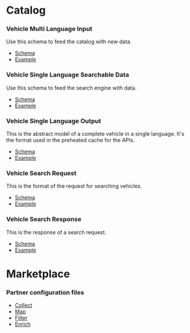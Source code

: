 # Catalog

### Vehicle Multi Language Input

Use this schema to feed the catalog with new data.

* [Schema](/catalog/vehicle-multi-language-input.schema.json)
* [Example](/catalog/vehicle-multi-language-input.json)

### Vehicle Single Language Searchable Data

Use this schema to feed the search engine with data.

* [Schema](/catalog/vehicle-single-language-searchable-data.schema.json)
* [Example](/catalog/vehicle-single-language-searchable-data.json)

### Vehicle Single Language Output

This is the abstract model of a complete vehicle in a single language. It's the format used in the preheated cache for the APIs.

* [Schema](/catalog/vehicle-single-language-output.schema.json)
* [Example](/catalog/vehicle-single-language-output.json)

### Vehicle Search Request

This is the format of the request for searching vehicles.

* [Schema](/catalog/search-request.schema.json)
* [Example](/catalog/search-request.json)

### Vehicle Search Response

This is the response of a search request.

* [Schema](/catalog/search-response.schema.json)
* [Example](/catalog/search-response.json)

# Marketplace

### Partner configuration files

* [Collect](/marketplace/collect.schema.json)
* [Map](/marketplace/map.schema.json)
* [Filter](/marketplace/filter.schema.json)
* [Enrich](/marketplace/enrich.schema.json)
